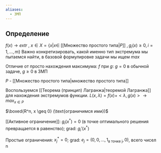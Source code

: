 ```yaml
---
aliases:
  - ЗМП
---
```

## Определение

$f(x) \to extr$ , $x \in X = \{x|x \in$ [[Множество простого типа|$P$]] $,g_i(x)\geq 0, i = 1,...,m\}$
Важно конкретизировать, какой именно тип экстремума мы пытаемся найти, в базовой формулировке задачи мы ищем $max$

Отличие от просто нахождения максимума: $f$ при $g$: $g=0$ в обычной задаче, $g\geq0$ в ЗМП

$P$ - [[Множество простого типа|множество простого типа]]

Воспользуемся [[Теорема (принцип) Лагранжа|теоремой Лагранжа]] для нахождения экстремумов функции.
$L(x,\lambda) = f(x)+<\lambda,g(x)> \to max_{x\in P}$

$\boxed{R^n, x \geq 0} (\text{ограничимся ими})$

[[Активное ограничение]]: $g_i(x^*)=0$ (в точке оптимального решения превращается в равенство); grad: $g_i'(x^*)$

Простые ограничения: $x_j^*=0$; grad: $e_j = (0,0,...,1_{\text{в точке j}},0)$, всего чисел n